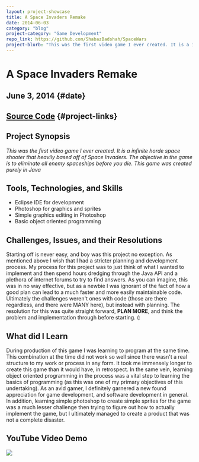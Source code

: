 ```yaml
---
layout: project-showcase
title: A Space Invaders Remake
date: 2014-06-03
category: "blog"
project-category: "Game Development"
repo_link: https://github.com/ShabazBadshah/SpaceWars
project-blurb: "This was the first video game I ever created. It is a infinite horde space shooter that heavily based off of Space Invaders. The objective in the game is to eliminate all enemy spaceships before you die. This game was created purely in Java."
---
```


# A Space Invaders Remake

June 3, 2014 {#date}
----

[Source Code](https://github.com/ShabazBadshah/SpaceWars) {#project-links}
----

## Project Synopsis

*This was the first video game I ever created. It is a infinite horde space shooter that heavily based off of Space Invaders. The objective in the game is to eliminate all enemy spaceships before you die. This game was created purely in Java*

## Tools, Technologies, and Skills

- Eclipse IDE for development
- Photoshop for graphics and sprites
- Simple graphics editing in Photoshop
- Basic object oriented programming

## Challenges, Issues, and their Resolutions

Starting off is never easy, and boy was this project no exception. As mentioned above I wish that I had a stricter planning and development process. My process for this project was to just think of what I wanted to implement and then spend hours dredging through the Java API and a plethora of internet forums to try to find answers. As you can imagine, this was in no way effective, but as a newbie I was ignorant of the fact of how a good plan can lead to a much faster and more easily maintainable code. Ultimately the challenges weren't ones with code (those are there regardless, and there were MANY here), but instead with planning. The resolution for this was quite straight forward, __PLAN MORE__, and think the problem and implementation through before starting. (:

## What did I Learn

During production of this game I was learning to program at the same time. This combination at the time did not work so well since there wasn't a real structure to my work or process in any form. It took me immensely longer to create this game than it would have, in retrospect. In the same vein, learning object oriented programming in the process was a vital step to learning the basics of programming (as this was one of my primary objectives of this undertaking). As an avid gamer, I definitely garnered a new found appreciation for game development, and software development in general. In addition, learning simple photoshop to create simple sprites for the game was a much lesser challenge then trying to figure out how to actually implement the game, but I ultimately managed to create a product that was not a complete disaster.

## YouTube Video Demo

<div id="center-image-container">
  <a href="http://www.youtube.com/watch?feature=player_embedded&v=vSHpG_tWrcE" target="_blank">
    <img class="override-width" id="youtube" src="http://img.youtube.com/vi/vSHpG_tWrcE/0.jpg"/>
  </a>
</div>